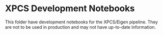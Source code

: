 # XPCS Development Notebooks

This folder have development notebooks for the XPCS/Eigen pipeline.
They are not to be used in production and may not have up-to-date information.